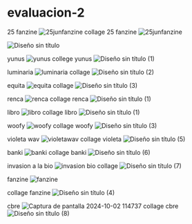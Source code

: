 # evaluacion-2
25 fanzine
![25junfanzine](https://github.com/user-attachments/assets/1397987f-f8d5-40bf-9851-26f879ca9223)
collage 25 fanzine
![25junfanzine](https://github.com/user-attachments/assets/eff85df7-5b3d-4423-b04c-68a3e7e5e343)


![Diseño sin título](https://github.com/user-attachments/assets/4aab12d5-309b-441f-bd4a-ae869564e892)

yunus
![yunus](https://github.com/user-attachments/assets/08b082ec-1526-4dfa-bd94-8ef01e48aa4c)
college yunus
![Diseño sin título (1)](https://github.com/user-attachments/assets/435e712c-4de1-4c68-898c-da86ba7624c1)

luminaria
![luminaria](https://github.com/user-attachments/assets/1a73ffdb-c602-4cec-910d-f8bf1bc32e74)
collage
![Diseño sin título (2)](https://github.com/user-attachments/assets/ade781a8-87a3-475a-9e8d-06bf922f9b43)


equita
![equita](https://github.com/user-attachments/assets/7a75d0ce-82e8-45c0-b0d1-3556afbf298a)
collage
![Diseño sin título (3)](https://github.com/user-attachments/assets/df18c6e5-234b-4efe-ae10-43285c321c76)

renca
![renca](https://github.com/user-attachments/assets/cc207c4a-fd81-4b82-b992-d799958fac17)
collage renca
![Diseño sin título (1)](https://github.com/user-attachments/assets/bc3e9f8e-12e3-4b67-86a6-54519c58b5b7)


libro
![libro](https://github.com/user-attachments/assets/3aa707b4-1941-43a9-9ed8-804fb9e38522)
collage libro
![Diseño sin título (1)](https://github.com/user-attachments/assets/7219e777-60bd-4c71-99ca-7e3df0608e18)



woofy
![woofy](https://github.com/user-attachments/assets/c045dbee-ed40-40e0-ac7e-397145706ab2)
collage woofy
![Diseño sin título (3)](https://github.com/user-attachments/assets/b93be267-543b-4a15-bb5c-28dafe9b09b2)


violeta wav
![violetawav](https://github.com/user-attachments/assets/8bb11402-28ec-420a-9bcc-78b3900af909)
collage violeta
![Diseño sin título (5)](https://github.com/user-attachments/assets/9b6c21bf-e69d-450c-9a2a-84f1df775961)


banki 
![banki](https://github.com/user-attachments/assets/cff0efdc-ee22-4c44-9636-6d04450d1a1d)
collage banki
![Diseño sin título (6)](https://github.com/user-attachments/assets/70b03104-cb92-401c-b2b7-6daea4e6da0c)


invasion a la bio
![invasion bio](https://github.com/user-attachments/assets/0f625abe-948c-44b8-8b90-4ec8fea9514f)
collage
![Diseño sin título (7)](https://github.com/user-attachments/assets/c0addc68-269a-42f1-8a10-1a1524f07a1e)



fanzine
![fanzine](https://github.com/user-attachments/assets/3e4683fe-9fc4-428d-85e9-54dbef723c3a)

collage fanzine
![Diseño sin título (4)](https://github.com/user-attachments/assets/5f314f8e-ee15-4ea1-a479-e6f7e9626d11)

cbre
![Captura de pantalla 2024-10-02 114737](https://github.com/user-attachments/assets/edfd7c7f-14c1-4ca8-80e4-5b09de4ceebc)
collage cbre
![Diseño sin título (8)](https://github.com/user-attachments/assets/c3619869-593c-48b8-a90b-4da9ef5005f2)

